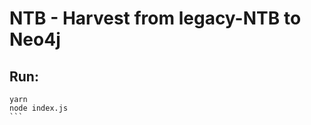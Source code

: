NTB - Harvest from legacy-NTB to Neo4j
======================================


## Run:

````
yarn
node index.js
```
